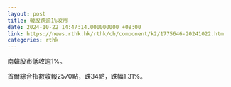 ```yaml
---
layout: post
title: 韓股跌逾1%收市
date: 2024-10-22 14:47:14.000000000 +08:00
link: https://news.rthk.hk/rthk/ch/component/k2/1775646-20241022.htm
categories: rthk
---
```


南韓股市低收逾1%。

首爾綜合指數收報2570點，跌34點，跌幅1.31%。

